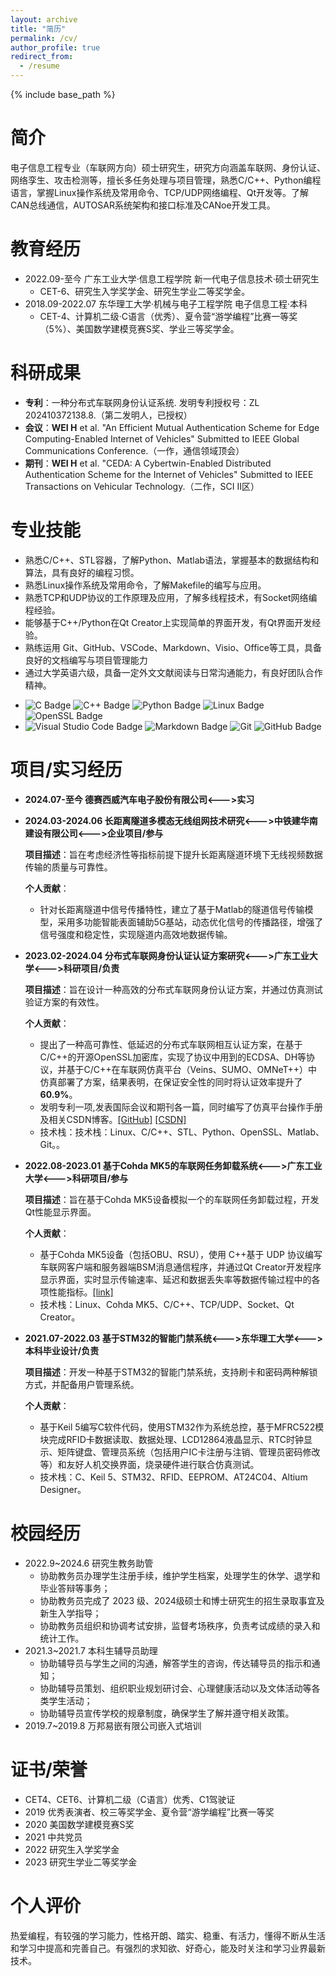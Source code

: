```yaml
---
layout: archive
title: "简历"
permalink: /cv/
author_profile: true
redirect_from:
  - /resume
---
```


{% include base_path %}

简介
======
电子信息工程专业（车联网方向）硕士研究生，研究方向涵盖车联网、身份认证、网络孪生、攻击检测等，擅长多任务处理与项目管理，熟悉C/C++、Python编程语言，掌握Linux操作系统及常用命令、TCP/UDP网络编程、Qt开发等。了解CAN总线通信，AUTOSAR系统架构和接口标准及CANoe开发工具。


教育经历
======
* 2022.09-至今  广东工业大学·信息工程学院  新一代电子信息技术·硕士研究生
  * CET-6、研究生入学奖学金、研究生学业二等奖学金。
* 2018.09-2022.07  东华理工大学·机械与电子工程学院  电子信息工程·本科
  * CET-4、计算机二级·C语言（优秀）、夏令营“游学编程”比赛一等奖（5%）、美国数学建模竞赛S奖、学业三等奖学金。

科研成果
======
* **专利**：一种分布式车联网身份认证系统. 发明专利授权号：ZL 202410372138.8.（第二发明人，已授权）
* **会议**：**WEI H** et al. "An Efficient Mutual Authentication Scheme for Edge Computing-Enabled Internet of Vehicles" Submitted to IEEE Global Communications Conference.（一作，通信领域顶会）
* **期刊**：**WEI H** et al. "CEDA: A Cybertwin-Enabled Distributed Authentication Scheme for the Internet of Vehicles" Submitted to IEEE Transactions on Vehicular Technology.（二作，SCI II区）


专业技能
======
- 熟悉C/C++、STL容器，了解Python、Matlab语法，掌握基本的数据结构和算法，具有良好的编程习惯。
- 熟悉Linux操作系统及常用命令，了解Makefile的编写与应用。
- 熟悉TCP和UDP协议的工作原理及应用，了解多线程技术，有Socket网络编程经验。
- 能够基于C++/Python在Qt Creator上实现简单的界面开发，有Qt界面开发经验。
- 熟练运用 Git、GitHub、VSCode、Markdown、Visio、Office等工具，具备良好的文档编写与项目管理能力
- 通过大学英语六级，具备一定外文文献阅读与日常沟通能力，有良好团队合作精神。
* ![C Badge](https://img.shields.io/badge/C-A8B9CC?logo=c&logoColor=fff&style=flat) ![C++ Badge](https://img.shields.io/badge/C%2B%2B-00599C?logo=cplusplus&logoColor=fff&style=flat) ![Python Badge](https://img.shields.io/badge/Python-3776AB?logo=python&logoColor=fff&style=flat) ![Linux Badge](https://img.shields.io/badge/Linux-FCC624?logo=linux&logoColor=000&style=flat) ![OpenSSL Badge](https://img.shields.io/badge/OpenSSL-721412?logo=openssl&style=flar)
* ![Visual Studio Code Badge](https://img.shields.io/badge/Visual%20Studio%20Code-007ACC?logo=visualstudiocode&logoColor=fff&style=flat) ![Markdown Badge](https://img.shields.io/badge/Markdown-3776AB?logo=markdown&logoColor=fff&style=flat) ![Git](https://img.shields.io/badge/-Git-000000?logo=git&logoColor=FF7043) ![GitHub Badge](https://img.shields.io/badge/GitHub-181717?logo=github&logoColor=fff&style=flat) 

项目/实习经历
======
* **2024.07-至今 德赛西威汽车电子股份有限公司<--->实习**

* **2024.03-2024.06 长距离隧道多模态无线组网技术研究<--->中铁建华南建设有限公司<--->企业项目/参与**
  
  **项目描述**：旨在考虑经济性等指标前提下提升长距离隧道环境下无线视频数据传输的质量与可靠性。

  **个人贡献**：
  - 针对长距离隧道中信号传播特性，建立了基于Matlab的隧道信号传输模型，采用多功能智能表面辅助5G基站，动态优化信号的传播路径，增强了信号强度和稳定性，实现隧道内高效地数据传输。

* **2023.02-2024.04  分布式车联网身份认证认证方案研究<--->广东工业大学<--->科研项目/负责**
  
  **项目描述**：旨在设计一种高效的分布式车联网身份认证方案，并通过仿真测试验证方案的有效性。
  
  **个人贡献**：
  - 提出了一种高可靠性、低延迟的分布式车联网相互认证方案，在基于C/C++的开源OpenSSL加密库，实现了协议中用到的ECDSA、DH等协议，并基于C/C++在车联网仿真平台（Veins、SUMO、OMNeT++）中仿真部署了方案，结果表明，在保证安全性的同时将认证效率提升了**60.9%**。
  - 发明专利一项,发表国际会议和期刊各一篇，同时编写了仿真平台操作手册及相关CSDN博客。[[GitHub]](https://github.com/Internet-of-Vehicles-Code/Veins_SUMO_OMNeTpp) [[CSDN]](https://blog.csdn.net/qq_51348866/category_12475403.html?spm=1001.2014.3001.5482)
  - 技术栈：技术栈：Linux、C/C++、STL、Python、OpenSSL、Matlab、Git。。

* **2022.08-2023.01 基于Cohda MK5的车联网任务卸载系统<--->广东工业大学<--->科研项目/参与**
  
  **项目描述**：旨在基于Cohda MK5设备模拟一个的车联网任务卸载过程，开发Qt性能显示界面。
  
  **个人贡献**：
  - 基于Cohda MK5设备（包括OBU、RSU），使用 C++基于 UDP 协议编写车联网客户端和服务器端BSM消息通信程序，并通过Qt Creator开发程序显示界面，实时显示传输速率、延迟和数据丢失率等数据传输过程中的各项性能指标。[[link]](https://github.com/Xiaokaaa/Qt_ICT)
  - 技术栈：Linux、Cohda MK5、C/C++、TCP/UDP、Socket、Qt Creator。

* **2021.07-2022.03 基于STM32的智能门禁系统<--->东华理工大学<--->本科毕业设计/负责**
  
  **项目描述**：开发一种基于STM32的智能门禁系统，支持刷卡和密码两种解锁方式，并配备用户管理系统。
  
  **个人贡献**：
  - 基于Keil 5编写C软件代码，使用STM32作为系统总控，基于MFRC522模块完成RFID卡数据读取、数据处理、LCD12864液晶显示、RTC时钟显示、矩阵键盘、管理员系统（包括用户IC卡注册与注销、管理员密码修改等）和友好人机交换界面，烧录硬件进行联合仿真测试。
  - 技术栈：C、Keil 5、STM32、RFID、EEPROM、AT24C04、Altium Designer。


校园经历
======
* 2022.9~2024.6  研究生教务助管
  * 协助教务员办理学生注册手续，维护学生档案，处理学生的休学、退学和毕业答辩等事务；
  * 协助教务员完成了 2023 级、2024级硕士和博士研究生的招生录取事宜及新生入学指导；
  * 协助教务员组织和协调考试安排，监督考场秩序，负责考试成绩的录入和统计工作。
* 2021.3~2021.7  本科生辅导员助理
  * 协助辅导员与学生之间的沟通，解答学生的咨询，传达辅导员的指示和通知；
  * 协助辅导员策划、组织职业规划研讨会、心理健康活动以及文体活动等各类学生活动；
  * 协助辅导员宣传学校的规章制度，确保学生了解并遵守相关政策。
* 2019.7~2019.8  万邦易嵌有限公司嵌入式培训


证书/荣誉
======
* CET4、CET6、计算机二级（C语言）优秀、C1驾驶证
* 2019 优秀表演者、校三等奖学金、夏令营“游学编程”比赛一等奖
* 2020 美国数学建模竞赛S奖 
* 2021 中共党员
* 2022 研究生入学奖学金
* 2023 研究生学业二等奖学金


个人评价
======
热爱编程，有较强的学习能力，性格开朗、踏实、稳重、有活力，懂得不断从生活和学习中提高和完善自己。有强烈的求知欲、好奇心，能及时关注和学习业界最新技术。
